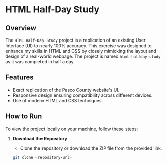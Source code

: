 # HTML Half-Day Study

## Overview

The `HTML Half-Day Study` project is a replication of an existing User Interface (UI) to nearly 100% accuracy. This exercise was designed to enhance my skills in HTML and CSS by closely mimicking the layout and design of a real-world webpage. The project is named `html-halfday-study` as it was completed in half a day.

## Features

- Exact replication of the Pasco County website's UI.
- Responsive design ensuring compatibility across different devices.
- Use of modern HTML and CSS techniques.

## How to Run

To view the project locally on your machine, follow these steps:

1. **Download the Repository**
   - Clone the repository or download the ZIP file from the provided link.

   ```bash
   git clone <repository-url>
